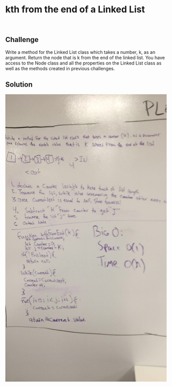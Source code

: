 # kth from the end of a Linked List
​
## Challenge
Write a method for the Linked List class which takes a number, k, as an argument. Return the node that is k from the end of the linked list. You have access to the Node class and all the properties on the Linked List class as well as the methods created in previous challenges. ​

## Solution

![White board picture](./assets/kfromend.jpg)
